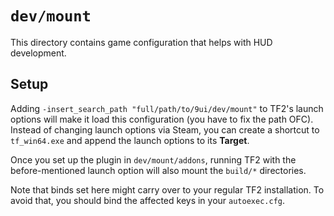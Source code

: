 # `dev/mount`

This directory contains game configuration that helps with HUD development.

## Setup

Adding `-insert_search_path "full/path/to/9ui/dev/mount"` to TF2's launch
options will make it load this configuration (you have to fix the path OFC).
Instead of changing launch options via Steam, you can create a shortcut to
`tf_win64.exe` and append the launch options to its **Target**.

Once you set up the plugin in `dev/mount/addons`, running TF2 with the
before-mentioned launch option will also mount the `build/*` directories.

Note that binds set here might carry over to your regular TF2 installation.
To avoid that, you should bind the affected keys in your `autoexec.cfg`.
